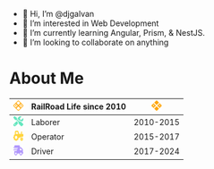 - 👋 Hi, I’m @djgalvan
- 👀 I’m interested in Web Development
- 🌱 I’m currently learning Angular, Prism, & NestJS.
- 💞️ I’m looking to collaborate on anything


# About Me

| <img src="resources/sign-railroad.svg" height=18 width=18 />            | RailRoad Life since 2010 | <img src="resources/sign-railroad-fill.svg" height=18 width=18 /> |
|-------------------------------------------------------------------------|--------------------------|-------------------------------------------------------------------|
| <img src="resources/screwdriver-wrench-solid.svg" height=18 width=18 /> | Laborer                  | 2010-2015                                                         |
| <img src="resources/tractor-solid.svg" height=18 width=18 />            | Operator                 | 2015-2017                                                         |
| <img src="resources/truck-fast-solid.svg" height=18 width=18 />         | Driver                   | 2017-2024                                                         |

<!---
djgalvan/djgalvan is a ✨ special ✨ repository because its `README.md` (this file) appears on your GitHub profile.
You can click the Preview link to take a look at your changes.
--->
